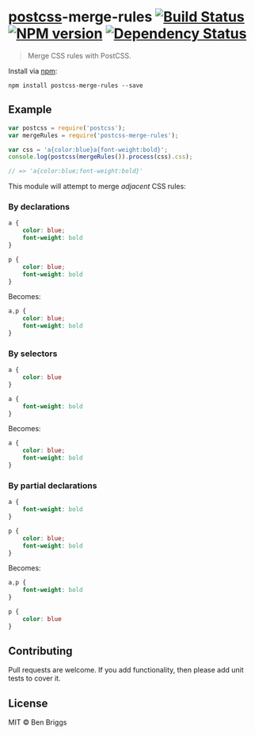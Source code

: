 # [postcss][postcss]-merge-rules [![Build Status](https://travis-ci.org/ben-eb/postcss-merge-rules.svg?branch=master)][ci] [![NPM version](https://badge.fury.io/js/postcss-merge-rules.svg)][npm] [![Dependency Status](https://gemnasium.com/ben-eb/postcss-merge-rules.svg)][deps]

> Merge CSS rules with PostCSS.

Install via [npm](https://npmjs.org/package/postcss-merge-rules):

```
npm install postcss-merge-rules --save
```

## Example

```js
var postcss = require('postcss');
var mergeRules = require('postcss-merge-rules');

var css = 'a{color:blue}a{font-weight:bold}';
console.log(postcss(mergeRules()).process(css).css);

// => 'a{color:blue;font-weight:bold}'
```

This module will attempt to merge *adjacent* CSS rules:

### By declarations

```css
a {
    color: blue;
    font-weight: bold
}

p {
    color: blue;
    font-weight: bold
}
```

Becomes:

```css
a,p {
    color: blue;
    font-weight: bold
}
```

### By selectors

```css
a {
    color: blue
}

a {
    font-weight: bold
}
```

Becomes:

```css
a {
    color: blue;
    font-weight: bold
}
```

### By partial declarations

```css
a {
    font-weight: bold
}

p {
    color: blue;
    font-weight: bold
}
```

Becomes:

```css
a,p {
    font-weight: bold
}

p {
    color: blue
}
```

## Contributing

Pull requests are welcome. If you add functionality, then please add unit tests
to cover it.

## License

MIT © Ben Briggs

[ci]:      https://travis-ci.org/ben-eb/postcss-merge-rules
[deps]:    https://gemnasium.com/ben-eb/postcss-merge-rules
[npm]:     http://badge.fury.io/js/postcss-merge-rules
[postcss]: https://github.com/postcss/postcss
